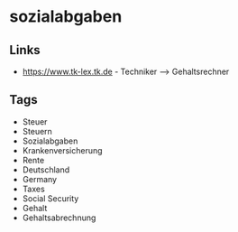 # sozialabgaben

## Links
- https://www.tk-lex.tk.de - Techniker --> Gehaltsrechner

## Tags
- Steuer
- Steuern
- Sozialabgaben
- Krankenversicherung
- Rente
- Deutschland
- Germany
- Taxes
- Social Security
- Gehalt
- Gehaltsabrechnung
